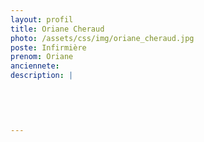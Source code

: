 ```yaml
---
layout: profil
title: Oriane Cheraud
photo: /assets/css/img/oriane_cheraud.jpg
poste: Infirmière
prenom: Oriane
anciennete: 
description: |
 

  

  
---
```


